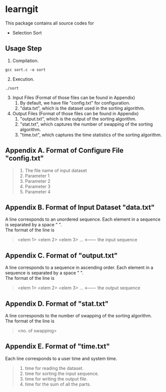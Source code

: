 # learngit
This package contains all source codes for 
- Selection Sort

## Usage Step
1. Compilation. 
```
gcc sort.c -o sort
```
2. Execution.
```
./sort
```
3. Input Files (Format of those files can be found in Appendix)
   1. By default, we have file "config.txt" for configuration.
   2. "data.txt", which is the dataset used in the sorting algorithm.
4. Output Files (Format of those files can be found in Appendix)
   1. "output.txt", which is the output of the sorting algorithm.
   2. "stat.txt", which captures the number of swapping of the sorting algorithm.
   3. "time.txt", which captures the time statistics of the sorting algorithm.


## Appendix A. Format of Configure File "config.txt"
> 1. The file name of input dataset
> 2. Parameter 1
> 3. Parameter 2
> 4. Parameter 3
> 5. Parameter 4

## Appendix B. Format of Input Dataset "data.txt"
A line corresponds to an unordered sequence. Each element in a sequence is separated by a space " ". <br>
The format of the line is <br>
> <elem 1> <elem 2> <elem 3> ... <--- the input sequence <br>


## Appendix C. Format of "output.txt"
A line corresponds to a sequence in ascending order. Each element in a sequence is separated by a space " ". <br>
The format of the line is <br>
> <elem 1> <elem 2> <elem 3> ... <--- the output sequence <br>

## Appendix D. Format of "stat.txt"
A line corresponds to the number of swapping of the sorting algorithm. <br>
The format of the line is <br>
> <no. of swapping> <br>


## Appendix E. Format of "time.txt"
Each line corresponds to a user time and system time. <br>
> 1. time for reading the dataset.
> 2. time for sorting the input sequence.
> 3. time for writing the output file.
> 4. time for the sum of all the parts.

